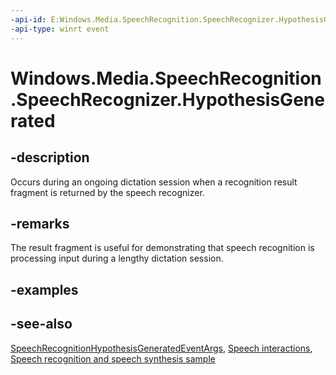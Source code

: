 ```yaml
---
-api-id: E:Windows.Media.SpeechRecognition.SpeechRecognizer.HypothesisGenerated
-api-type: winrt event
---
```


<!-- Event syntax
public event Windows.Foundation.TypedEventHandler HypothesisGenerated<Windows.Media.SpeechRecognition.SpeechRecognizer,  Windows.Media.SpeechRecognition.SpeechRecognitionHypothesisGeneratedEventArgs>
-->

# Windows.Media.SpeechRecognition.SpeechRecognizer.HypothesisGenerated

## -description
Occurs during an ongoing dictation session when a recognition result fragment is returned by the speech recognizer.


## -remarks
The result fragment is useful for demonstrating that speech recognition is processing input during a lengthy dictation session.

## -examples

## -see-also
[SpeechRecognitionHypothesisGeneratedEventArgs](speechrecognitionhypothesisgeneratedeventargs.md), [Speech interactions](https://docs.microsoft.com/windows/uwp/input-and-devices/speech-interactions), [Speech recognition and speech synthesis sample](https://github.com/Microsoft/Windows-universal-samples/tree/master/Samples/SpeechRecognitionAndSynthesis)
